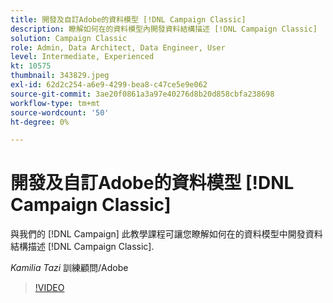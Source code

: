 ```yaml
---
title: 開發及自訂Adobe的資料模型 [!DNL Campaign Classic]
description: 瞭解如何在的資料模型內開發資料結構描述 [!DNL Campaign Classic]
solution: Campaign Classic
role: Admin, Data Architect, Data Engineer, User
level: Intermediate, Experienced
kt: 10575
thumbnail: 343829.jpeg
exl-id: 62d2c254-a6e9-4299-bea8-c47ce5e9e062
source-git-commit: 3ae20f0861a3a97e40276d8b20d858cbfa238698
workflow-type: tm+mt
source-wordcount: '50'
ht-degree: 0%

---
```


# 開發及自訂Adobe的資料模型 [!DNL Campaign Classic]

與我們的 [!DNL Campaign] 此教學課程可讓您瞭解如何在的資料模型中開發資料結構描述 [!DNL Campaign Classic].

*Kamilia Tazi* 訓練顧問/Adobe

>[!VIDEO](https://video.tv.adobe.com/v/343829/?quality=12&learn=on)
